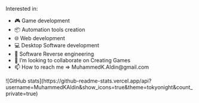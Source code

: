 <p dir="auto">Interested in:</p>

<ul dir="auto">
<li><g-emoji class="g-emoji" alias="video_game" fallback-src="https://github.githubassets.com/images/icons/emoji/unicode/1f3ae.png">
  🎮
  </g-emoji> 
  Game development
</li>
  
<li><g-emoji class="g-emoji" alias="package" fallback-src="https://github.githubassets.com/images/icons/emoji/unicode/1f4e6.png">
  📦
  </g-emoji> 
  Automation tools creation
</li>
  
<li><g-emoji class="g-emoji" alias="computer" fallback-src="https://github.githubassets.com/images/icons/emoji/unicode/1f4bb.png">
  🌐
  </g-emoji> 
  Web development 
 </li>
  
<li><g-emoji class="g-emoji" alias="computer" fallback-src="https://github.githubassets.com/images/icons/emoji/unicode/1f4bb.png">
  💻
  </g-emoji> 
  Desktop Software development
 </li>
  
<li><g-emoji class="g-emoji" alias="closed_lock_with_key" fallback-src="https://github.githubassets.com/images/icons/emoji/unicode/1f510.png">
  🔐
  </g-emoji> 
  Software Reverse engineering
</li>

<li><g-emoji class="g-emoji" alias="closed_lock_with_key" fallback-src="https://github.githubassets.com/images/icons/emoji/unicode/1f510.png">
  💞️
  </g-emoji> 
  I’m looking to collaborate on Creating Games
</li>
 
 <li><g-emoji class="g-emoji" alias="closed_lock_with_key" fallback-src="https://github.githubassets.com/images/icons/emoji/unicode/1f510.png">
  📫
  </g-emoji> 
  How to reach me => MuhammedK.Aldin@gmail.com
</li>
</ul>

<p> ![GitHub stats](https://github-readme-stats.vercel.app/api?username=MuhammedKAldin&show_icons=true&theme=tokyonight&count_private=true) </p>

<!---
MuhammedKAldin/MuhammedKAldin is a ✨ special ✨ repository because its `README.md` (this file) appears on your GitHub profile.
You can click the Preview link to take a look at your changes.
--->
